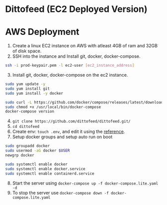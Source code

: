 # Dittofeed (EC2 Deployed Version)

# AWS Deployment
1. Create a linux EC2 instance on AWS with atleast 4GB of ram and 32GB of disk space.
2. SSH into the instance and Install git, docker, docker-compose.
```sh
ssh -i prod-keypair.pem -l ec2-user [ec2_instance_address]
```
3. Install git, docker, docker-compose on the ec2 instance.
```sh
sudo yum update -y
sudo yum install git
sudo yum install -y docker

sudo curl -L https://github.com/docker/compose/releases/latest/download/docker-compose-$(uname -s)-$(uname -m) -o /usr/local/bin/docker-compose
sudo chmod +x /usr/local/bin/docker-compose
docker-compose version
```
4. `git clone https://github.com/dittofeed/dittofeed.git/`
5. `cd dittofeed`
6. Create env: `touch .env`, and edit it using the [reference](https://docs.dittofeed.com/deployment/self-hosted/docker-compose).
7. Setup docker groups and setup auto run on boot
```sh
sudo groupadd docker
sudo usermod -aG docker $USER
newgrp docker

sudo systemctl enable docker
sudo systemctl enable docker.service
sudo systemctl enable containerd.service
```
8. Start the server using `docker-compose up -f docker-compose.lite.yaml -d`
9. To stop the server use `docker-compose down -f docker-compose.lite.yaml`